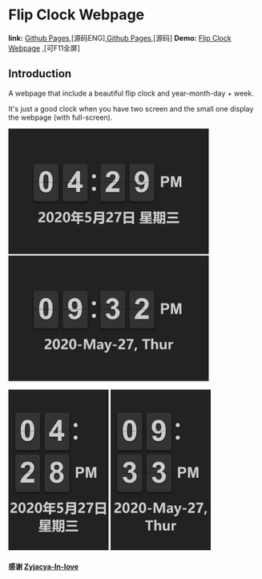 # Flip Clock Webpage

**link:**   [Github Pages](https://github.com/Zyjacya-In-love/flipclock-webpage),[源码ENG],[Github Pages](https://github.com/bearduncle520/flipclock-webpage),[源码]
**Demo:**  [Flip Clock Webpage](https://clock.zhuye.xyz) ,[可F11全屏]

## Introduction

A webpage that include a beautiful flip clock and year-month-day + week.

It's just a good clock when you have two screen and the small one display the webpage (with full-screen).

<p>
    <img alt="landscape" src="./__READMEimages__/landscape.png" width="400">
    <img alt="landscape" src="./__READMEimages__/landscape_en.png" width="400">
</p>

<p>
    <img alt="portrait" src="./__READMEimages__/portrait.png" width="200">
    <img alt="portrait" src="./__READMEimages__/portrait_en.png" width="200">
</p>

#### 感谢 [Zyjacya-In-love](https://github.com/Zyjacya-In-love/flipclock-webpage)
